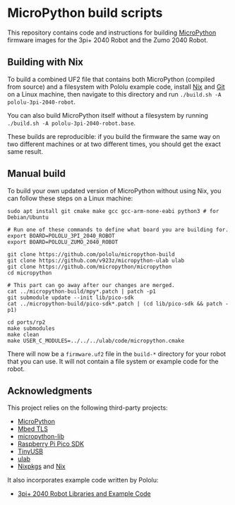 # MicroPython build scripts

This repository contains code and instructions for building [MicroPython]
firmware images for the 3pi+ 2040 Robot and the Zumo 2040 Robot.

## Building with Nix

To build a combined UF2 file that contains both MicroPython (compiled from source)
and a filesystem with Pololu example code, install [Nix] and [Git] on a Linux machine,
then navigate to this directory and run `./build.sh -A pololu-3pi-2040-robot`.

You can also build MicroPython itself without a filesystem by running
`./build.sh -A pololu-3pi-2040-robot.base`.

These builds are reproducible: if you build the firmware the same way on two
different machines or at two different times, you should get the exact same result.

## Manual build

To build your own updated version of MicroPython without using Nix, you
can follow these steps on a Linux machine:

```text
sudo apt install git cmake make gcc gcc-arm-none-eabi python3 # for Debian/Ubuntu

# Run one of these commands to define what board you are building for.
export BOARD=POLOLU_3PI_2040_ROBOT
export BOARD=POLOLU_ZUMO_2040_ROBOT

git clone https://github.com/pololu/micropython-build
git clone https://github.com/v923z/micropython-ulab ulab
git clone https://github.com/micropython/micropython
cd micropython

# This part can go away after our changes are merged.
cat ../micropython-build/mpy*.patch | patch -p1
git submodule update --init lib/pico-sdk
cat ../micropython-build/pico-sdk*.patch | (cd lib/pico-sdk && patch -p1)

cd ports/rp2
make submodules
make clean
make USER_C_MODULES=../../../ulab/code/micropython.cmake
```

There will now be a `firmware.uf2` file in the `build-*` directory
for your robot that you can use.  It will not contain a file system
or example code for the robot.

## Acknowledgments

This project relies on the following third-party projects:

- [MicroPython](https://github.com/micropython/micropython)
- [Mbed TLS](https://github.com/ARMmbed/mbedtls)
- [micropython-lib](https://github.com/micropython/micropython-lib)
- [Raspberry Pi Pico SDK](https://github.com/raspberrypi/pico-sdk)
- [TinyUSB](https://github.com/hathach/tinyusb)
- [ulab](https://github.com/v923z/micropython-ulab)
- [Nixpkgs](https://github.com/nixos/nixpkgs) and [Nix]

It also incorporates example code written by Pololu:

- [3pi+ 2040 Robot Libraries and Example Code](https://github.com/pololu/pololu-3pi-2040-robot)

[Git]: https://git-scm.com/
[Nix]: https://github.com/nixos/nix
[MicroPython]: https://micropython.org/
